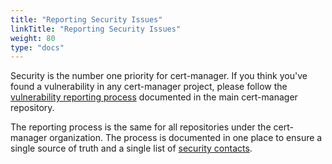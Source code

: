 ```yaml
---
title: "Reporting Security Issues"
linkTitle: "Reporting Security Issues"
weight: 80
type: "docs"
---
```


Security is the number one priority for cert-manager. If you think you've
found a vulnerability in any cert-manager project, please follow the
[vulnerability reporting process](https://github.com/jetstack/cert-manager/blob/master/SECURITY.md)
documented in the main cert-manager repository.

The reporting process is the same for all repositories under the
cert-manager organization. The process is documented in one place to ensure
a single source of truth and a single list of [security contacts](https://github.com/jetstack/cert-manager/blob/master/SECURITY_CONTACTS.md).
